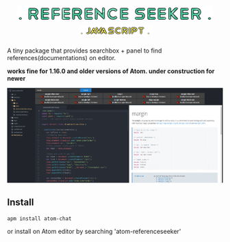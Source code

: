<h1 align="center"><img src="imgs/rs.png"></img><BR>
<img src="imgs/rsR.png"></img></h1>

A tiny package that provides searchbox + panel to find references(documentations) on editor.

**works fine for 1.16.0 and older versions of Atom. under construction for newer**

![DEMO](png/main.png)


## Install

``` 
apm install atom-chat
```
or install on Atom editor by searching 'atom-referenceseeker'

